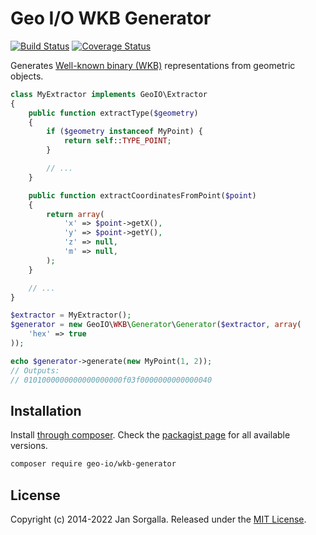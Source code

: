 Geo I/O WKB Generator
=====================

[![Build Status](https://github.com/geo-io/wkb-generator/actions/workflows/ci.yml/badge.svg?branch=main)](https://github.com/geo-io/wkb-generator/actions/workflows/ci.yml)
[![Coverage Status](https://coveralls.io/repos/github/geo-io/wkb-generator/badge.svg?branch=main)](https://coveralls.io/github/geo-io/wkb-generator?branch=main)

Generates [Well-known binary (WKB)](http://en.wikipedia.org/wiki/Well-known_text#Well-known_binary)
representations from geometric objects.

```php
class MyExtractor implements GeoIO\Extractor
{
    public function extractType($geometry)
    {
        if ($geometry instanceof MyPoint) {
            return self::TYPE_POINT;
        }

        // ...
    }

    public function extractCoordinatesFromPoint($point)
    {
        return array(
            'x' => $point->getX(),
            'y' => $point->getY(),
            'z' => null,
            'm' => null,
        );
    }

    // ...
}

$extractor = MyExtractor();
$generator = new GeoIO\WKB\Generator\Generator($extractor, array(
    'hex' => true
));

echo $generator->generate(new MyPoint(1, 2));
// Outputs:
// 0101000000000000000000f03f0000000000000040
```

Installation
------------

Install [through composer](http://getcomposer.org). Check the
[packagist page](https://packagist.org/packages/geo-io/wkb-generator) for all
available versions.

```bash
composer require geo-io/wkb-generator
```

License
-------

Copyright (c) 2014-2022 Jan Sorgalla. Released under the [MIT License](LICENSE).
